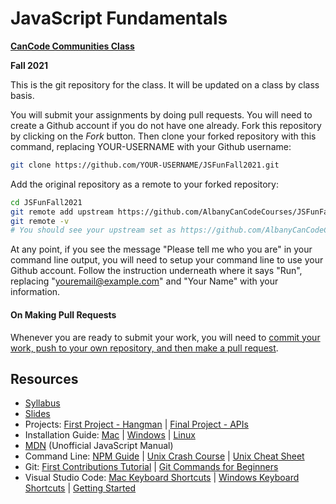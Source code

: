 # JavaScript Fundamentals

**[CanCode Communities Class](https://cancode.org/)**

**Fall 2021**

This is the git repository for the class. It will be updated on a class by class basis.

You will submit your assignments by doing pull requests. You will need to create a Github account if you do not have one already. Fork this repository by clicking on the _Fork_ button. Then clone your forked repository with this command, replacing YOUR-USERNAME with your Github username:

```bash
git clone https://github.com/YOUR-USERNAME/JSFunFall2021.git
```

Add the original repository as a remote to your forked repository:

```bash
cd JSFunFall2021
git remote add upstream https://github.com/AlbanyCanCodeCourses/JSFunFall2021.git
git remote -v
# You should see your upstream set as https://github.com/AlbanyCanCodeCourses/JSFunFall2021.git
```

At any point, if you see the message "Please tell me who you are" in your command line output, you will need to setup your command line to use your Github account. Follow the instruction underneath where it says "Run", replacing "youremail@example.com" and "Your Name" with your information.

#### On Making Pull Requests

Whenever you are ready to submit your work, you will need to [commit your work, push to your own repository, and then make a pull request](docs/SubmittingAssignments.md).

## Resources

- [Syllabus](docs/Syllabus.md)
- [Slides](https://slides.com/accjavascript/decks/2021-fall-javascript-fundamentals)
- Projects: [First Project - Hangman](projects/hangman/ProjectHangman.md) | [Final Project - APIs](projects/final-project/FinalProject.md)
- Installation Guide: [Mac](docs/InstallationGuideMac.md) | [Windows](docs/InstallationGuideWindows.md) | [Linux](docs/InstallationGuideLinuxAndNVM.md)
- [MDN](https://developer.mozilla.org/en-US/) (Unofficial JavaScript Manual)
- Command Line: [NPM Guide](https://nodesource.com/blog/an-absolute-beginners-guide-to-using-npm/) | [Unix Crash Course](https://www.vikingcodeschool.com/web-development-basics/a-command-line-crash-course) | [Unix Cheat Sheet](http://www.mathcs.emory.edu/~valerie/courses/fall10/155/resources/unix_cheatsheet.html)
- Git: [First Contributions Tutorial](https://github.com/firstcontributions/first-contributions) | [Git Commands for Beginners](http://rogerdudler.github.io/git-guide/)
- Visual Studio Code: [Mac Keyboard Shortcuts](https://code.visualstudio.com/shortcuts/keyboard-shortcuts-macos.pdf) | [Windows Keyboard Shortcuts](https://code.visualstudio.com/shortcuts/keyboard-shortcuts-windows.pdf) | [Getting Started](https://code.visualstudio.com/docs/getstarted/introvideos)
